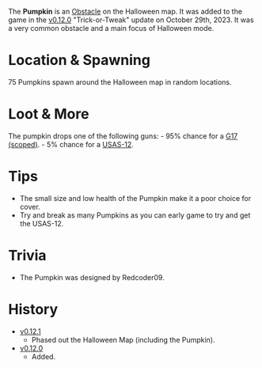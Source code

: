 <Event />

The **Pumpkin** is an [Obstacle](/obstacles) on the Halloween map. It was added to the game in the [v0.12.0](https://github.com/HasangerGames/suroi/releases/tag/v0.12.0) "Trick-or-Tweak" update on October 29th, 2023. It was a very common obstacle and a main focus of Halloween mode.

# Location & Spawning

75 Pumpkins spawn around the Halloween map in random locations.

# Loot & More

The pumpkin drops one of the following guns: - 95% chance for a [G17 (scoped)](/weapons/guns/g17_scoped). - 5% chance for a [USAS-12](/weapons/guns/usas12).

# Tips

- The small size and low health of the Pumpkin make it a poor choice for cover.
- Try and break as many Pumpkins as you can early game to try and get the USAS-12.

# Trivia

- The Pumpkin was designed by Redcoder09.

# History

- [v0.12.1](https://github.com/HasangerGames/suroi/releases/tag/v0.12.1)
  - Phased out the Halloween Map (including the Pumpkin).
- [v0.12.0](https://github.com/HasangerGames/suroi/releases/tag/v0.12.0)
  - Added.
